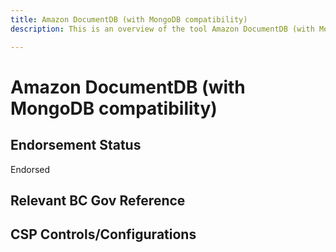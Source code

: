 ```yaml
---
title: Amazon DocumentDB (with MongoDB compatibility)
description: This is an overview of the tool Amazon DocumentDB (with MongoDB compatibility), and its current status  within BC Gov.

---
```

<!---
Note: this is a generated file.  You should not edit it directly.  Please check https://github.com/bcgov/cloud-pathfinder for details.
-->
# Amazon DocumentDB (with MongoDB compatibility)



## Endorsement Status
Endorsed

## Relevant BC Gov Reference


## CSP Controls/Configurations
